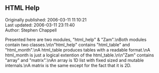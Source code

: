 ## HTML Help  
Originally published: 2006-03-11 11:10:21  
Last updated: 2006-03-11 23:11:40  
Author: Stephen Chappell  
  
Presented here are two modules, "html_help" & "Zam".\nBoth modules contain two classes.\n\n"html_help" contains "html_table" and "html_month".\nA html_table produces tables with a readable format.\nA html_month is just a logical extention of the html_table.\n\n"Zam" contains "array" and "matrix".\nAn array is 1D list with fixed sized and mutable internals.\nA matrix is the same except for the fact that it is 2D.